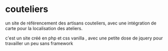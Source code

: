 # couteliers


un site de référencement des artisans couteliers, avec une intégration de carte pour la localisation des ateliers.

c'est un site créé en php et css vanilla , avec une petite dose de jquery pour travailler un peu sans framework
